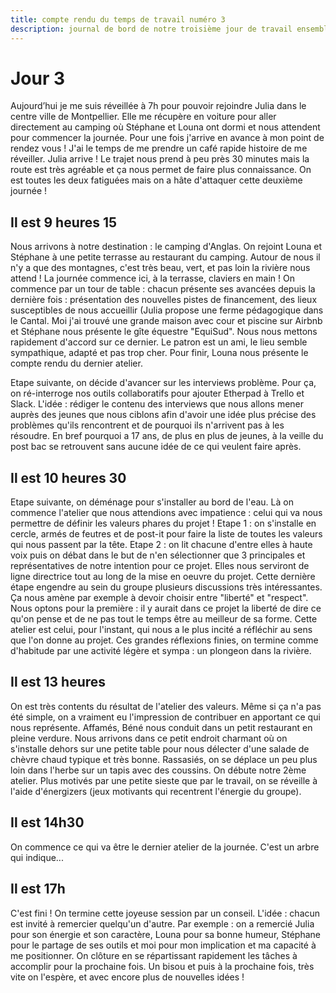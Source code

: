 ```yaml
---
title: compte rendu du temps de travail numéro 3
description: journal de bord de notre troisième jour de travail ensemble
---
```


# Jour 3

Aujourd’hui je me suis réveillée à 7h pour pouvoir rejoindre Julia dans le centre ville de Montpellier. Elle me récupère en voiture pour  aller directement au camping où Stéphane et Louna ont dormi et nous attendent pour commencer la journée. Pour une fois j'arrive en avance à mon point de rendez vous ! J'ai le temps de me prendre un café rapide histoire de me réveiller. Julia arrive !  Le trajet nous prend à peu près 30 minutes mais la route est très agréable et ça nous permet de faire plus connaissance. On est toutes les deux fatiguées mais on a hâte d'attaquer cette deuxième journée !

## Il est 9 heures 15 

Nous arrivons à notre destination : le camping d'Anglas. On rejoint Louna et Stéphane à une petite terrasse au restaurant du camping. Autour de nous il n'y a que des montagnes, c'est très beau, vert, et pas loin la rivière nous attend ! La journée commence ici, à la terrasse, claviers en main !
On commence par un tour de table : chacun présente ses avancées depuis la dernière fois : présentation des nouvelles pistes de financement, des lieux susceptibles de nous accueillir (Julia propose une ferme pédagogique dans le Cantal. Moi j'ai trouvé une grande maison avec cour et piscine sur Airbnb et Stéphane nous présente le gîte équestre "EquiSud". Nous nous mettons rapidement d'accord sur ce dernier. Le patron est un ami, le lieu semble sympathique, adapté et pas trop cher. Pour finir, Louna nous présente le compte rendu du dernier atelier.

Etape suivante, on décide d'avancer sur les interviews problème.
Pour ça, on ré-interroge nos outils collaboratifs pour ajouter Etherpad à Trello et Slack.
L'idée : rédiger le contenu des interviews que nous allons mener auprès des jeunes que nous ciblons afin d'avoir une idée plus précise des problèmes qu'ils rencontrent et de pourquoi ils n'arrivent pas à les résoudre. En bref pourquoi a 17 ans, de plus en plus de jeunes, à la veille du post bac se retrouvent sans aucune idée de ce qui veulent faire après.

## Il est 10 heures 30

Etape suivante, on déménage pour s'installer au bord de l'eau. Là on commence l'atelier que nous attendions avec impatience : celui qui va nous permettre de définir les valeurs phares du projet !
Etape 1 : on s'installe en cercle, armés de feutres et de post-it pour faire la liste de toutes les valeurs qui nous passent par la tête.
Etape 2 : on lit chacune d'entre elles à haute voix puis on débat dans le but de n'en sélectionner que 3 principales et représentatives de notre intention pour ce projet. Elles nous serviront de ligne directrice tout au long de la mise en oeuvre du projet.
Cette dernière étape engendre au sein du groupe plusieurs discussions très intéressantes. Ça nous amène par exemple à devoir choisir entre "liberté" et "respect". Nous optons pour la première : il y aurait dans ce projet la liberté de dire ce qu'on pense et de ne pas tout le temps être au meilleur de sa forme. Cette atelier est celui, pour l'instant, qui nous a le plus incité a réfléchir au sens que l'on donne au projet. Ces grandes réflexions finies, on termine comme d'habitude par une activité légère et sympa : un plongeon dans la rivière.

## Il est 13 heures

On est très contents du résultat de l'atelier des valeurs. Même si ça n'a pas été simple, on a vraiment eu l'impression de contribuer en apportant ce qui nous représente.
Affamés, Béné nous conduit  dans un petit restaurant en pleine verdure. Nous arrivons dans ce petit endroit charmant où on s'installe dehors sur une petite table pour nous délecter d'une salade de chèvre chaud typique et très bonne.
Rassasiés, on se déplace un peu plus loin dans l'herbe sur un tapis avec des coussins. On débute notre 2ème atelier. Plus motivés par une petite sieste que par le travail, on se réveille à l'aide d'énergizers (jeux motivants qui recentrent l'énergie du groupe).

## Il est 14h30

On commence ce qui va être le dernier atelier de la journée. C'est un arbre qui indique...


## Il est 17h

C'est fini ! On termine cette joyeuse session par un conseil. L'idée : chacun est invité à remercier quelqu'un d'autre. Par exemple : on a remercié Julia pour son énergie et son caractère, Louna pour sa bonne humeur, Stéphane pour le partage de ses outils et moi pour mon implication et ma capacité à me positionner.
On clôture en se répartissant rapidement les tâches à accomplir pour la prochaine fois. Un bisou et puis à la prochaine fois, très vite on l'espère, et avec encore plus de nouvelles idées !
